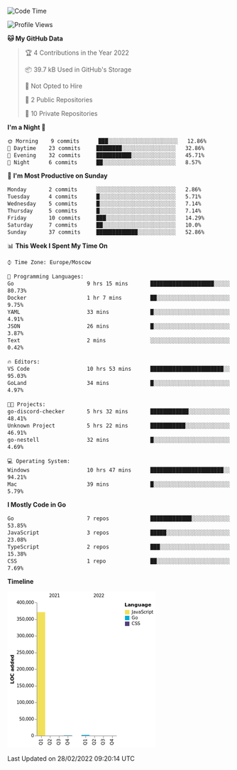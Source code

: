 <!--START_SECTION:waka-->
![Code Time](http://img.shields.io/badge/Code%20Time-193%20hrs%203%20mins-blue)

![Profile Views](http://img.shields.io/badge/Profile%20Views-2-blue)

**🐱 My GitHub Data** 

> 🏆 4 Contributions in the Year 2022
 > 
> 📦 39.7 kB Used in GitHub's Storage 
 > 
> 🚫 Not Opted to Hire
 > 
> 📜 2 Public Repositories 
 > 
> 🔑 10 Private Repositories  
 > 
**I'm a Night 🦉** 

```text
🌞 Morning    9 commits      ███░░░░░░░░░░░░░░░░░░░░░░   12.86% 
🌆 Daytime    23 commits     ████████░░░░░░░░░░░░░░░░░   32.86% 
🌃 Evening    32 commits     ███████████░░░░░░░░░░░░░░   45.71% 
🌙 Night      6 commits      ██░░░░░░░░░░░░░░░░░░░░░░░   8.57%

```
📅 **I'm Most Productive on Sunday** 

```text
Monday       2 commits      ░░░░░░░░░░░░░░░░░░░░░░░░░   2.86% 
Tuesday      4 commits      █░░░░░░░░░░░░░░░░░░░░░░░░   5.71% 
Wednesday    5 commits      █░░░░░░░░░░░░░░░░░░░░░░░░   7.14% 
Thursday     5 commits      █░░░░░░░░░░░░░░░░░░░░░░░░   7.14% 
Friday       10 commits     ███░░░░░░░░░░░░░░░░░░░░░░   14.29% 
Saturday     7 commits      ██░░░░░░░░░░░░░░░░░░░░░░░   10.0% 
Sunday       37 commits     █████████████░░░░░░░░░░░░   52.86%

```


📊 **This Week I Spent My Time On** 

```text
⌚︎ Time Zone: Europe/Moscow

💬 Programming Languages: 
Go                       9 hrs 15 mins       ████████████████████░░░░░   80.73% 
Docker                   1 hr 7 mins         ██░░░░░░░░░░░░░░░░░░░░░░░   9.75% 
YAML                     33 mins             █░░░░░░░░░░░░░░░░░░░░░░░░   4.91% 
JSON                     26 mins             █░░░░░░░░░░░░░░░░░░░░░░░░   3.87% 
Text                     2 mins              ░░░░░░░░░░░░░░░░░░░░░░░░░   0.42%

🔥 Editors: 
VS Code                  10 hrs 53 mins      ███████████████████████░░   95.03% 
GoLand                   34 mins             █░░░░░░░░░░░░░░░░░░░░░░░░   4.97%

🐱‍💻 Projects: 
go-discord-checker       5 hrs 32 mins       ████████████░░░░░░░░░░░░░   48.41% 
Unknown Project          5 hrs 22 mins       ███████████░░░░░░░░░░░░░░   46.91% 
go-nestell               32 mins             █░░░░░░░░░░░░░░░░░░░░░░░░   4.69%

💻 Operating System: 
Windows                  10 hrs 47 mins      ███████████████████████░░   94.21% 
Mac                      39 mins             █░░░░░░░░░░░░░░░░░░░░░░░░   5.79%

```

**I Mostly Code in Go** 

```text
Go                       7 repos             █████████████░░░░░░░░░░░░   53.85% 
JavaScript               3 repos             █████░░░░░░░░░░░░░░░░░░░░   23.08% 
TypeScript               2 repos             ███░░░░░░░░░░░░░░░░░░░░░░   15.38% 
CSS                      1 repo              ██░░░░░░░░░░░░░░░░░░░░░░░   7.69%

```


**Timeline**

![Chart not found](https://raw.githubusercontent.com/jeezft/jeezft/main/charts/bar_graph.png) 


 Last Updated on 28/02/2022 09:20:14 UTC
<!--END_SECTION:waka-->

